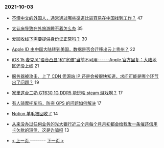 ### 2021-10-03 
- [不懂中文的外国人，通常通过哪些渠道比较容易在中国找到工作？](https://www.v2ex.com/t/805716) 47
- [太认床导致在外旅游睡不着怎么办](https://www.v2ex.com/t/805708) 35
- [爱回收线下需要提供身份证正常吗？](https://www.v2ex.com/t/805712) 30
- [Apple ID 由中国大陆转到美国，数据是否会迁移出云上贵州？](https://www.v2ex.com/t/805727) 22
- [iOS 15 麦克风“语音凸显”和“宽谱”当前不可用------Apple 官方回复：大陆地区还没上线](https://www.v2ex.com/t/805723) 21
- [服务器被攻击，上了 CDN 但源站 IP 还是会被很快知道，求问可能是哪个环节出了问题？](https://www.v2ex.com/t/805757) 19
- [家里这台二奶 GT630 1G DDR5 能玩啥 steam 游戏啊？](https://www.v2ex.com/t/805713) 17
- [有人骑摩托车吗，防盗 GPS 的问题如何解决](https://www.v2ex.com/t/805715) 17
- [Notion 羊毛被回收了](https://www.v2ex.com/t/805770) 14
- [从来没办过任何业务的光大银行近三个月每个月月初都会给我发一条催还信用卡欠款的短信，这是诈骗吗](https://www.v2ex.com/t/805728) 13 

- [ < 上一页 ](https://github.com/able8/v2ex-hot-record/blob/master/2021-10-02.md) -------- [ 下一页 > ](https://github.com/able8/v2ex-hot-record/blob/master/2021-10-04.md)